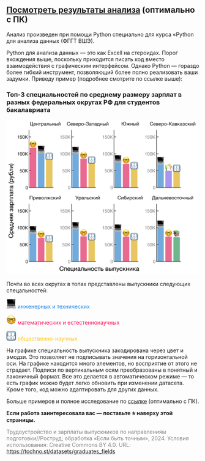 ## [Посмотреть результаты анализа](https://mbelveder.github.io/ru_graduates/) (оптимально с ПК)

Анализ произведен при помощи Python специально для курса «Python для анализа данных (ФГГТ ВШЭ).

Python для анализа данных — это как Excell на стероидах. Порог вхождения выше, поскольку приходится писать код вместо взаимодействия с графическим интерфейсом. Однако Python — гораздо более гибкий инструмент, позволяющий более полно реализовать ваши задумки. Приведу пример (подробнее смотрите по ссылке выше):

### Топ-3 специальностей по среднему размеру зарплат в разных федеральных округах РФ для студентов бакалавриата

![top3](./plots/top3_bachelor.png)

Почти во всех округах в топах представлены выпускники следующих спецальностей:

<img src="./data/img/engineer.png" width="25"/> <font color="#1E88E5">инженерных и технических</font>

<img src="./data/img/nerd.png" width="25"/> <font color="#ff0d57">математических и естестеннонаучных</font>

<img src="./data/img/social.png" width="25"/> <font color="#FFC000">общественно-научных</font>

На графике специальность выпускника закодирована через цвет и эмодзи. Это позволяет не подписывать значения на горизонтальной оси. На графике находится много элементов, но восприятие от этого не страдает. Подписи по вертикальным осям преобразованы в понятный и лаконичный формат. Все это делается в автоматическом режиме — то есть график можно будет легко обновить при изменении датасета. Кроме того, код можно адаптировать для других данных.

Больше примеров и полное исследование по [ссылке](https://mbelveder.github.io/ru_graduates/) (оптимально с ПК).

__Если работа заинтересовала вас — поставьте ⭐︎ наверху этой страницы.__

<font color="gray">Трудоустройство и зарплаты выпускников по направлениям подготовки//Роструд; обработка «Если быть точным», 2024. Условия использования: Creative Commons BY 4.0. URL: https://tochno.st/datasets/graduates_fields</font>